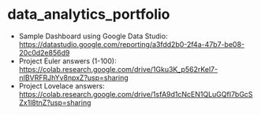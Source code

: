 # data_analytics_portfolio

* Sample Dashboard using Google Data Studio: https://datastudio.google.com/reporting/a3fdd2b0-2f4a-47b7-be08-20c0d2e856d9
* Project Euler answers (1-100): https://colab.research.google.com/drive/1Gku3K_p562rKel7-nIBVRFRJhYv8npxZ?usp=sharing
* Project Lovelace answers: https://colab.research.google.com/drive/1sfA9d1cNcEN1QLuGQfI7bGcSZx1l8tnZ?usp=sharing
